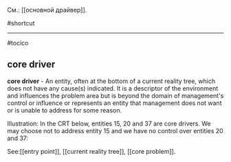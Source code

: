 См.: [[основной драйвер]].

#shortcut




<hr/>

#tocico

## core driver

<b>core driver</b> - An entity, often at the bottom of a current reality tree, which does not have any cause(s) indicated.  It is a descriptor of the environment and influences the problem area but is beyond the domain of management's control or influence or represents an entity that management does not want or is unable to address for some reason. 


Illustration:  In the CRT below, entities 15, 20 and 37 are core drivers.  We may choose not to address entity 15 and we have no control over entities 20 and 37: 


 



See:[[entry point]], [[current reality tree]], [[core problem]].
